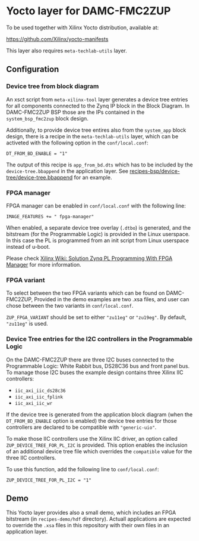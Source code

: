 # Yocto layer for DAMC-FMC2ZUP

To be used together with Xilinx Yocto distribution, available at:

https://github.com/Xilinx/yocto-manifests

This layer also requires `meta-techlab-utils` layer.

## Configuration

### Device tree from block diagram

An xsct script from `meta-xilinx-tool` layer generates a device tree
entries for all components connected to the Zynq IP block in the Block
Diagram. In DAMC-FMC2ZUP BSP those are the IPs contained in the
`system_bsp_fmc2zup` block design.

Additionally, to provide device tree entires also from the `system_app`
block design, there is a recipe in the `meta-techlab-utils` layer,
which can be activeted with the following option in the `conf/local.conf`:

```
DT_FROM_BD_ENABLE = "1"
```

The output of this recipe is `app_from_bd.dts` which has to be included
by the `device-tree.bbappend` in the application layer. See
[recipes-bsp/device-tree/device-tree.bbappend](recipes-bsp/device-tree/device-tree.bbappend)
for an example.

### FPGA manager

FPGA manager can be enabled in `conf/local.conf` with the following line:

```
IMAGE_FEATURES += " fpga-manager"
```

When enabled, a separate device tree overlay (`.dtbo`) is generated,
and the bitstream (for the Programmable Logic) is provided in the
Linux userspace. In this case the PL is programmed from an init
script from Linux userspace instead of u-boot.

Please check [Xilinx Wiki: Solution Zynq PL Programming With FPGA Manager](https://xilinx-wiki.atlassian.net/wiki/spaces/A/pages/18841645/Solution+Zynq+PL+Programming+With+FPGA+Manager)
for more information.

### FPGA variant

To select between the two FPGA variants which can be found on DAMC-FMC2ZUP,
Provided in the demo examples are two .xsa files, and user can chose
between the two variants in `conf/local.conf`.

`ZUP_FPGA_VARIANT` should be set to either `"zu11eg"` or `"zu19eg"`. By
default, `"zu11eg"` is used.

### Device Tree entries for the I2C controllers in the Programmable Logic

On the DAMC-FMC2ZUP there are three I2C buses connected to the Programmable
Logic: White Rabbit bus, DS28C36 bus and front panel bus. To manage those
I2C buses the example design contains three Xilinx IIC controllers:

  * `iic_axi_iic_ds28c36`
  * `iic_axi_iic_fplink`
  * `iic_axi_iic_wr`

If the device tree is generated from the application block diagram (when
the `DT_FROM_BD_ENABLE` option is enabled) the device tree entries for
those controllers are declared to be compatible with `"generic-uio"`.

To make those IIC controllers use the Xilinx IIC driver, an option
called `ZUP_DEVICE_TREE_FOR_PL_I2C` is provided. This option enables
the inclusion of an additional device tree file which overrides the
`compatible` value for the three IIC controllers.

To use this function, add the following line to `conf/local.conf`:

```
ZUP_DEVICE_TREE_FOR_PL_I2C = "1"
```

## Demo

This Yocto layer provides also a small demo, which includes an FPGA
bitstream (in `recipes-demo/hdf` directory). Actuall applications are expected
to override the `.xsa` files in this repository with their own files in
an application layer.
